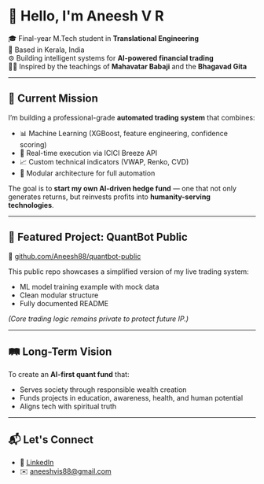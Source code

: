 # 👋 Hello, I'm Aneesh V R

🎓 Final-year M.Tech student in **Translational Engineering**  
📍 Based in Kerala, India  
⚙️ Building intelligent systems for **AI-powered financial trading**  
🧘‍♂️ Inspired by the teachings of **Mahavatar Babaji** and the **Bhagavad Gita**

---

## 🚀 Current Mission

I’m building a professional-grade **automated trading system** that combines:

- 📊 Machine Learning (XGBoost, feature engineering, confidence scoring)
- 🔗 Real-time execution via ICICI Breeze API
- 📈 Custom technical indicators (VWAP, Renko, CVD)
- 💼 Modular architecture for full automation

The goal is to **start my own AI-driven hedge fund** — one that not only generates returns, but reinvests profits into **humanity-serving technologies**.

---

## 🧠 Featured Project: QuantBot Public

🔗 [github.com/Aneesh88/quantbot-public](https://github.com/Aneesh88/quantbot-public)

This public repo showcases a simplified version of my live trading system:
- ML model training example with mock data
- Clean modular structure
- Fully documented README

*(Core trading logic remains private to protect future IP.)*

---

## 🛤️ Long-Term Vision

To create an **AI-first quant fund** that:
- Serves society through responsible wealth creation
- Funds projects in education, awareness, health, and human potential
- Aligns tech with spiritual truth

---

## 📬 Let's Connect

- 💼 [LinkedIn](https://www.linkedin.com/in/aneesh-v-r-57004b367/)
- ✉️ aneeshvis88@gmail.com
